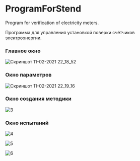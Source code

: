 # ProgramForStend
Program for verification of electricity meters.

Программа для управления установкой поверки счётчиков электроэнергии.

### Главное окно

![Скриншот 11-02-2021 22_18_52](https://user-images.githubusercontent.com/56820416/110342907-fc0c7500-803c-11eb-9df4-9798fd3d6ee9.jpg)


### Окно параметров

![Скриншот 11-02-2021 22_19_16](https://user-images.githubusercontent.com/56820416/110343058-2827f600-803d-11eb-89b7-bbe41a079e6e.jpg)


### Окно создания методики

![3](https://user-images.githubusercontent.com/56820416/110343386-7dfc9e00-803d-11eb-912f-5e352f551cee.jpg)


### Окно испытаний

![4](https://user-images.githubusercontent.com/56820416/110343479-979de580-803d-11eb-8850-62fea1e9a421.jpg)


![5](https://user-images.githubusercontent.com/56820416/110343518-9f5d8a00-803d-11eb-9020-b62c3491cda2.jpg)


![6](https://user-images.githubusercontent.com/56820416/110343556-aab0b580-803d-11eb-9c6f-97ec7a115580.jpg)
